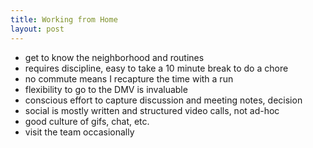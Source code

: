 ```yaml
---
title: Working from Home
layout: post
---
```


- get to know the neighborhood and routines
- requires discipline, easy to take a 10 minute break to do a chore
- no commute means I recapture the time with a run
- flexibility to go to the DMV is invaluable
- conscious effort to capture discussion and meeting notes, decision
- social is mostly written and structured video calls, not ad-hoc
- good culture of gifs, chat, etc.
- visit the team occasionally